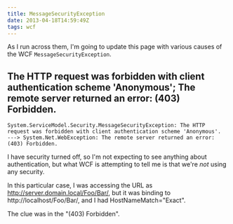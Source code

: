 ```yaml
---
title: MessageSecurityException
date: 2013-04-18T14:59:49Z
tags: wcf
---
```

As I run across them, I'm going to update this page with various causes of the WCF `MessageSecurityException`.

The HTTP request was forbidden with client authentication scheme 'Anonymous'; The remote server returned an error: (403) Forbidden.
--

    System.ServiceModel.Security.MessageSecurityException: The HTTP request was forbidden with client authentication scheme 'Anonymous'.
    ---> System.Net.WebException: The remote server returned an error: (403) Forbidden.

I have security turned off, so I'm not expecting to see anything about authentication,
but what WCF is attempting to tell me is that we're *not* using any security.

In this particular case, I was accessing the URL as http://server.domain.local/Foo/Bar/,
but it was binding to http://localhost/Foo/Bar/, and I had HostNameMatch="Exact".

The clue was in the "(403) Forbidden".
